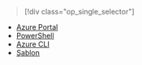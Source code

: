 > [!div class="op_single_selector"]
- [Azure Portal](../articles/virtual-network/virtual-network-deploy-static-pip-arm-portal.md)
- [PowerShell](../articles/virtual-network/virtual-network-deploy-static-pip-arm-ps.md)
- [Azure CLI](../articles/virtual-network/virtual-network-deploy-static-pip-arm-cli.md)
- [Şablon](../articles/virtual-network/virtual-network-deploy-static-pip-arm-template.md)

<!--HONumber=Jan17_HO3-->


